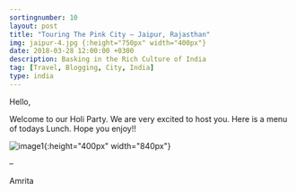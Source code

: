 ```yaml
---
sortingnumber: 10
layout: post
title: "Touring The Pink City – Jaipur, Rajasthan"
img: jaipur-4.jpg {:height="750px" width="400px"}
date: 2018-03-28 12:00:00 +0300
description: Basking in the Rich Culture of India
tag: [Travel, Blogging, City, India]
type: india
---
```


Hello,

Welcome to our Holi Party. We are very excited to host you. Here is a menu of todays Lunch. Hope you enjoy!!


![image1]({{site.baseurl}}/assets/img/Menu.jpeg){:height="400px" width="840px"}


–

Amrita
